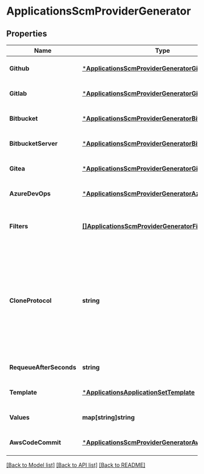 # ApplicationsScmProviderGenerator

## Properties
Name | Type | Description | Notes
------------ | ------------- | ------------- | -------------
**Github** | [***ApplicationsScmProviderGeneratorGithub**](applicationsSCMProviderGeneratorGithub.md) |  | [optional] [default to null]
**Gitlab** | [***ApplicationsScmProviderGeneratorGitlab**](applicationsSCMProviderGeneratorGitlab.md) |  | [optional] [default to null]
**Bitbucket** | [***ApplicationsScmProviderGeneratorBitbucket**](applicationsSCMProviderGeneratorBitbucket.md) |  | [optional] [default to null]
**BitbucketServer** | [***ApplicationsScmProviderGeneratorBitbucketServer**](applicationsSCMProviderGeneratorBitbucketServer.md) |  | [optional] [default to null]
**Gitea** | [***ApplicationsScmProviderGeneratorGitea**](applicationsSCMProviderGeneratorGitea.md) |  | [optional] [default to null]
**AzureDevOps** | [***ApplicationsScmProviderGeneratorAzureDevOps**](applicationsSCMProviderGeneratorAzureDevOps.md) |  | [optional] [default to null]
**Filters** | [**[]ApplicationsScmProviderGeneratorFilter**](applicationsSCMProviderGeneratorFilter.md) | Filters for which repos should be considered. | [optional] [default to null]
**CloneProtocol** | **string** | Which protocol to use for the SCM URL. Default is provider-specific but ssh if possible. Not all providers necessarily support all protocols. | [optional] [default to null]
**RequeueAfterSeconds** | **string** | Standard parameters. | [optional] [default to null]
**Template** | [***ApplicationsApplicationSetTemplate**](applicationsApplicationSetTemplate.md) |  | [optional] [default to null]
**Values** | **map[string]string** |  | [optional] [default to null]
**AwsCodeCommit** | [***ApplicationsScmProviderGeneratorAwsCodeCommit**](applicationsSCMProviderGeneratorAWSCodeCommit.md) |  | [optional] [default to null]

[[Back to Model list]](../README.md#documentation-for-models) [[Back to API list]](../README.md#documentation-for-api-endpoints) [[Back to README]](../README.md)

